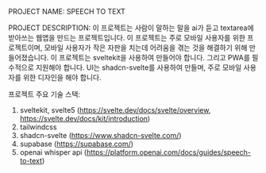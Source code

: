 PROJECT NAME: 
SPEECH TO TEXT

PROJECT DESCRIPTION:
이 프로젝트는 사람이 말하는 말을 ai가 듣고 textarea에 받아쓰는 웹앱을 만드는 프로젝트입니다.
이 프로젝트는 주로 모바일 사용자를 위한 프로젝트이며, 모바일 사용자가 작은 자판을 치는데 어려움을 겪는 것을 해결하기 위해 만들어졌습니다.
이 프로젝트는 sveltekit을 사용하여 만들어야 합니다. 그리고 PWA를 필수적으로 지원해야 합니다.
UI는 shadcn-svelte를 사용하여 만들며, 주로 모바일 사용자를 위한 디자인을 해야 합니다.

프로젝트 주요 기술 스택:
1. sveltekit, svelte5 (https://svelte.dev/docs/svelte/overview, https://svelte.dev/docs/kit/introduction) 
2. tailwindcss
3. shadcn-svelte (https://www.shadcn-svelte.com/)
4. supabase (https://supabase.com/)
5. openai whisper api (https://platform.openai.com/docs/guides/speech-to-text)
